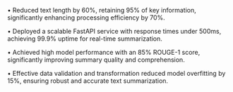• Reduced text length by 60%, retaining 95% of key information, significantly enhancing processing efficiency by 70%.

• Deployed a scalable FastAPI service with response times under 500ms, achieving 99.9% uptime for real-time summarization.

• Achieved high model performance with an 85% ROUGE-1 score, significantly improving summary quality and comprehension.

• Effective data validation and transformation reduced model overfitting by 15%, ensuring robust and accurate text summarization.
